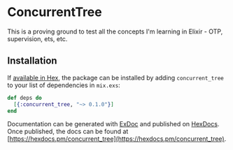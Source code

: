 # ConcurrentTree

This is a proving ground to test all the concepts I'm learning in Elixir - OTP, supervision, ets, etc.

## Installation

If [available in Hex](https://hex.pm/docs/publish), the package can be installed
by adding `concurrent_tree` to your list of dependencies in `mix.exs`:

```elixir
def deps do
  [{:concurrent_tree, "~> 0.1.0"}]
end
```

Documentation can be generated with [ExDoc](https://github.com/elixir-lang/ex_doc)
and published on [HexDocs](https://hexdocs.pm). Once published, the docs can
be found at [https://hexdocs.pm/concurrent_tree](https://hexdocs.pm/concurrent_tree).

